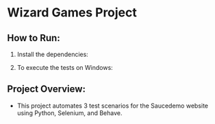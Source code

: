 # Wizard Games Project

## How to Run:
1. Install the dependencies:

2. To execute the tests on Windows:

## Project Overview:
- This project automates 3 test scenarios for the Saucedemo website using Python, Selenium, and Behave.
